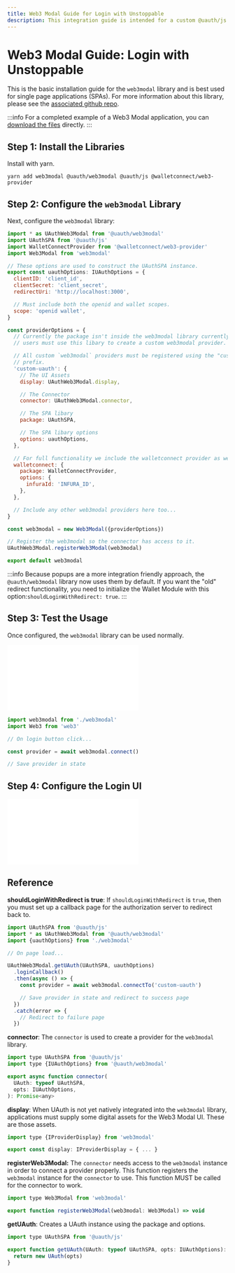 ```yaml
---
title: Web3 Modal Guide for Login with Unstoppable
description: This integration guide is intended for a custom @uauth/js integration, with ethereum provider, using web3 modal library.
---
```


# Web3 Modal Guide: Login with Unstoppable

This is the basic installation guide for the `web3modal` library and is best used for single page applications (SPAs). For more information about this library, please see the [associated github repo](https://github.com/unstoppabledomains/uauth/tree/main/packages/web3modal).

:::info
For a completed example of a Web3 Modal application, you can [download the files](https://github.com/unstoppabledomains/uauth/blob/main/examples/web3modal/README.md) directly.
:::

## Step 1: Install the Libraries

Install with yarn.

```shell
yarn add web3modal @uauth/web3modal @uauth/js @walletconnect/web3-provider
```

## Step 2: Configure the `web3modal` Library

Next, configure the `web3modal` library:

```javascript
import * as UAuthWeb3Modal from '@uauth/web3modal'
import UAuthSPA from '@uauth/js'
import WalletConnectProvider from '@walletconnect/web3-provider'
import Web3Modal from 'web3modal'

// These options are used to construct the UAuthSPA instance.
export const uauthOptions: IUAuthOptions = {
  clientID: 'client_id',
  clientSecret: 'client_secret',
  redirectUri: 'http://localhost:3000',

  // Must include both the openid and wallet scopes.
  scope: 'openid wallet',
}

const providerOptions = {
  // Currently the package isn't inside the web3modal library currently. For now,
  // users must use this libary to create a custom web3modal provider.

  // All custom `web3modal` providers must be registered using the "custom-"
  // prefix.
  'custom-uauth': {
    // The UI Assets
    display: UAuthWeb3Modal.display,

    // The Connector
    connector: UAuthWeb3Modal.connector,

    // The SPA libary
    package: UAuthSPA,

    // The SPA libary options
    options: uauthOptions,
  },

  // For full functionality we include the walletconnect provider as well.
  walletconnect: {
    package: WalletConnectProvider,
    options: {
      infuraId: 'INFURA_ID',
    },
  },

  // Include any other web3modal providers here too...
}

const web3modal = new Web3Modal({providerOptions})

// Register the web3modal so the connector has access to it.
UAuthWeb3Modal.registerWeb3Modal(web3modal)

export default web3modal
```

:::info
Because popups are a more integration friendly approach, the `@uauth/web3modal` library now uses them by default. If you want the "old" redirect functionality, you need to initialize the Wallet Module with this option:`shouldLoginWithRedirect: true`.
:::

## Step 3: Test the Usage

Once configured, the `web3modal` library can be used normally.

<embed src="/snippets/_login-mainnet-warning.md" />

```javascript
import web3modal from './web3modal'
import Web3 from 'web3'

// On login button click...

const provider = await web3modal.connect()

// Save provider in state
```

## Step 4: Configure the Login UI

<embed src="/snippets/_login-ui-config.md" />

## Reference

**shouldLoginWithRedirect is true**: If `shouldLoginWithRedirect` is `true`, then you must set up a callback page for the authorization server to redirect back to.

```javascript
import UAuthSPA from '@uauth/js'
import * as UAuthWeb3Modal from '@uauth/web3modal'
import {uauthOptions} from './web3modal'

// On page load...

UAuthWeb3Modal.getUAuth(UAuthSPA, uauthOptions)
  .loginCallback()
  .then(async () => {
    const provider = await web3modal.connectTo('custom-uauth')

    // Save provider in state and redirect to success page
  })
  .catch(error => {
    // Redirect to failure page
  })
```

**connector**: The `connector` is used to create a provider for the `web3modal` library.

```javascript
import type UAuthSPA from '@uauth/js'
import type {IUAuthOptions} from '@uauth/web3modal'

export async function connector(
  UAuth: typeof UAuthSPA,
  opts: IUAuthOptions,
): Promise<any>
```

**display**: When UAuth is not yet natively integrated into the `web3modal` library, applications must supply some digital assets for the Web3 Modal UI. These are those assets.

```javascript
import type {IProviderDisplay} from 'web3modal'

export const display: IProviderDisplay = { ... }
```

**registerWeb3Modal:** The `connector` needs access to the `web3modal` instance in order to connect a provider properly. This function registers the `web3modal` instance for the `connector` to use. This function MUST be called for the connector to work.

```javascript
import type Web3Modal from 'web3modal'

export function registerWeb3Modal(web3modal: Web3Modal) => void
```

**getUAuth**: Creates a UAuth instance using the package and options.

```javascript
import type UAuthSPA from '@uauth/js'

export function getUAuth(UAuth: typeof UAuthSPA, opts: IUAuthOptions): UAuth {
  return new UAuth(opts)
}
```

